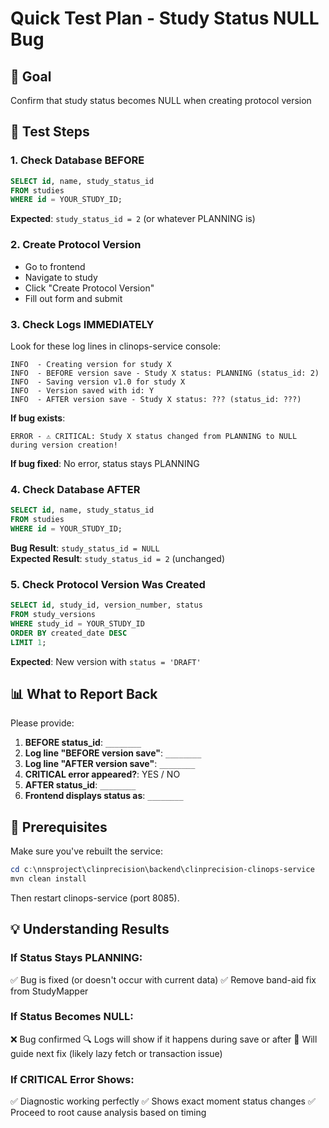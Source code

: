 # Quick Test Plan - Study Status NULL Bug

## 🎯 Goal
Confirm that study status becomes NULL when creating protocol version

## 🔬 Test Steps

### 1. Check Database BEFORE
```sql
SELECT id, name, study_status_id 
FROM studies 
WHERE id = YOUR_STUDY_ID;
```
**Expected**: `study_status_id = 2` (or whatever PLANNING is)

### 2. Create Protocol Version
- Go to frontend
- Navigate to study
- Click "Create Protocol Version"
- Fill out form and submit

### 3. Check Logs IMMEDIATELY
Look for these log lines in clinops-service console:

```
INFO  - Creating version for study X
INFO  - BEFORE version save - Study X status: PLANNING (status_id: 2)
INFO  - Saving version v1.0 for study X
INFO  - Version saved with id: Y
INFO  - AFTER version save - Study X status: ??? (status_id: ???)
```

**If bug exists**: 
```
ERROR - ⚠️ CRITICAL: Study X status changed from PLANNING to NULL during version creation!
```

**If bug fixed**: No error, status stays PLANNING

### 4. Check Database AFTER
```sql
SELECT id, name, study_status_id 
FROM studies 
WHERE id = YOUR_STUDY_ID;
```
**Bug Result**: `study_status_id = NULL`  
**Expected Result**: `study_status_id = 2` (unchanged)

### 5. Check Protocol Version Was Created
```sql
SELECT id, study_id, version_number, status 
FROM study_versions 
WHERE study_id = YOUR_STUDY_ID 
ORDER BY created_date DESC 
LIMIT 1;
```
**Expected**: New version with `status = 'DRAFT'`

## 📊 What to Report Back

Please provide:

1. **BEFORE status_id**: `________`
2. **Log line "BEFORE version save"**: `________`
3. **Log line "AFTER version save"**: `________`
4. **CRITICAL error appeared?**: YES / NO
5. **AFTER status_id**: `________`
6. **Frontend displays status as**: `________`

## 🔧 Prerequisites

Make sure you've rebuilt the service:
```powershell
cd c:\nnsproject\clinprecision\backend\clinprecision-clinops-service
mvn clean install
```

Then restart clinops-service (port 8085).

## 💡 Understanding Results

### If Status Stays PLANNING:
✅ Bug is fixed (or doesn't occur with current data)
✅ Remove band-aid fix from StudyMapper

### If Status Becomes NULL:
❌ Bug confirmed
🔍 Logs will show if it happens during save or after
🔧 Will guide next fix (likely lazy fetch or transaction issue)

### If CRITICAL Error Shows:
✅ Diagnostic working perfectly
✅ Shows exact moment status changes
✅ Proceed to root cause analysis based on timing
